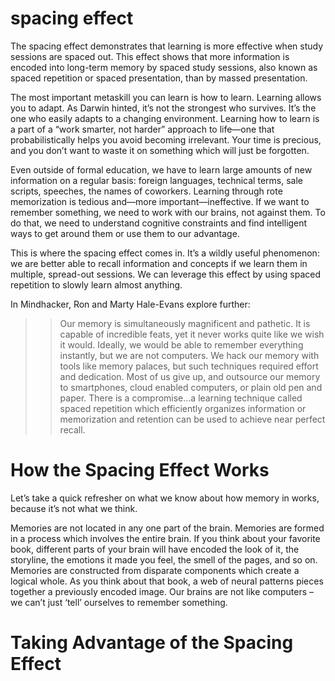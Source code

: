 # spacing effect
The spacing effect demonstrates that learning is more effective when study sessions are spaced out. This effect shows that more information is encoded into long-term memory by spaced study sessions, also known as spaced repetition or spaced presentation, than by massed presentation.

The most important metaskill you can learn is how to learn. Learning allows you to adapt. As Darwin hinted, it’s not the strongest who survives. It’s the one who easily adapts to a changing environment. Learning how to learn is a part of a “work smarter, not harder” approach to life—one that probabilistically helps you avoid becoming irrelevant. Your time is precious, and you don’t want to waste it on something which will just be forgotten.

Even outside of formal education, we have to learn large amounts of new information on a regular basis: foreign languages, technical terms, sale scripts, speeches, the names of coworkers. Learning through rote memorization is tedious and—more important—ineffective. If we want to remember something, we need to work with our brains, not against them. To do that, we need to understand cognitive constraints and find intelligent ways to get around them or use them to our advantage.

This is where the spacing effect comes in. It’s a wildly useful phenomenon: we are better able to recall information and concepts if we learn them in multiple, spread-out sessions. We can leverage this effect by using spaced repetition to slowly learn almost anything.

In Mindhacker, Ron and Marty Hale-Evans explore further:

>> Our memory is simultaneously magnificent and pathetic. It is capable of incredible feats, yet it never works quite like we wish it would. Ideally, we would be able to remember everything instantly, but we are not computers. We hack our memory with tools like memory palaces, but such techniques required effort and dedication. Most of us give up, and outsource our memory to smartphones, cloud enabled computers, or plain old pen and paper. There is a compromise…a learning technique called spaced repetition which efficiently organizes information or memorization and retention can be used to achieve near perfect recall.


# How the Spacing Effect Works
Let’s take a quick refresher on what we know about how memory in works, because it’s not what we think.

Memories are not located in any one part of the brain. Memories are formed in a process which involves the entire brain. If you think about your favorite book, different parts of your brain will have encoded the look of it, the storyline, the emotions it made you feel, the smell of the pages, and so on. Memories are constructed from disparate components which create a logical whole. As you think about that book, a web of neural patterns pieces together a previously encoded image. Our brains are not like computers – we can’t just ‘tell’ ourselves to remember something.


# Taking Advantage of the Spacing Effect
